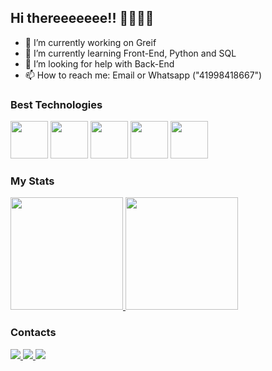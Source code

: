 ## Hi thereeeeeee!! 👋👋👋👋

- 🔭 I’m currently working on Greif
- 🌱 I’m currently learning Front-End, Python and SQL
- 🤔 I’m looking for help with Back-End
- 📫 How to reach me: Email or Whatsapp ("41998418667")

### Best Technologies

<div>
 <img src="https://cdn.jsdelivr.net/gh/devicons/devicon@latest/icons/html5/html5-original-wordmark.svg" width="60" />
 <img src="https://cdn.jsdelivr.net/gh/devicons/devicon@latest/icons/css3/css3-original-wordmark.svg" width="60" />
 <img src="https://cdn.jsdelivr.net/gh/devicons/devicon@latest/icons/javascript/javascript-original.svg" width="60" />
 <img src="https://cdn.jsdelivr.net/gh/devicons/devicon@latest/icons/python/python-original.svg" width="60" />
 <img src="https://cdn.jsdelivr.net/gh/devicons/devicon@latest/icons/microsoftsqlserver/microsoftsqlserver-original-wordmark.svg" width="60" />
                               
</div>

### My Stats

<div>
  <a href="https://github.com/LuccaFelipe77">
    <img height="180em" src="https://github-readme-stats.vercel.app/api/top-langs/?username=LuccaFelipe77&layout=compact&langs_count=7&theme=dark"/>
    <img height="180em" src="https://github-readme-stats.vercel.app/api?username=LuccaFelipe77&show_icons=true&theme=dark&include_all_commits=true&count_private=true"/>
  </a>
</div>

### Contacts

<div>
  <a href="https://www.instagram.com/lucca.ggz/">
    <img src="https://img.shields.io/badge/Instagram-E4405F?style=for-the-badge&logo=instagram&logoColor=white" />
  </a>
  <a href="https://www.tiktok.com/@itsluccal">
    <img src="https://img.shields.io/badge/TikTok-000000?style=for-the-badge&logo=tiktok&logoColor=white" />
  </a>
  <a href="https://www.linkedin.com/in/luccafelipedealmeida/">
    <img src="https://img.shields.io/badge/LinkedIn-0077B5?style=for-the-badge&logo=linkedin&logoColor=white" />
  </a>
</div>
